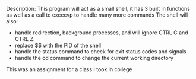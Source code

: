 Description: This program will act as a small shell, it has 3 built in functions as well as a call to excecvp to handle many more commands 
The shell will also: 
- handle redirection, background processes, and will ignore CTRL C and CTRL Z. 
- replace $$ with the PID of the shell 
- handle the status command to check for exit status codes and signals 
- handle the cd command to change the current working directory 
 
This was an assignment for a class I took in college 
